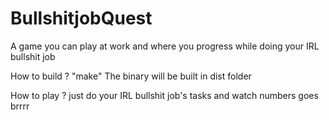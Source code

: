# BullshitjobQuest
A game you can play at work and where you progress while doing your IRL bullshit job

How to build ?
"make"
The binary will be built in dist folder

How to play ?
just do your IRL bullshit job's tasks and watch numbers goes brrrr